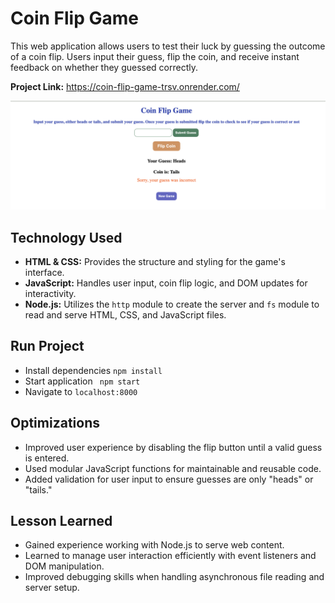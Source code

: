 # Coin Flip Game 

This web application allows users to test their luck by guessing the outcome of a coin flip. Users input their guess, flip the coin, and receive instant feedback on whether they guessed correctly.

**Project Link:** https://coin-flip-game-trsv.onrender.com/

<img src="img/coin-flip-game.png" alt="Coin Flip Game" width="1000"/>

## Technology Used
- **HTML & CSS:** Provides the structure and styling for the game's interface.
- **JavaScript:** Handles user input, coin flip logic, and DOM updates for interactivity.
- **Node.js:** Utilizes the ``http`` module to create the server and ``fs`` module to read and serve HTML, CSS, and JavaScript files.

## Run Project
-  Install dependencies ``npm install``
- Start application `` npm start``
- Navigate to ``localhost:8000``

## Optimizations
- Improved user experience by disabling the flip button until a valid guess is entered.
- Used modular JavaScript functions for maintainable and reusable code.
- Added validation for user input to ensure guesses are only "heads" or "tails."

## Lesson Learned
- Gained experience working with Node.js to serve web content.
- Learned to manage user interaction efficiently with event listeners and DOM manipulation.
- Improved debugging skills when handling asynchronous file reading and server setup.




